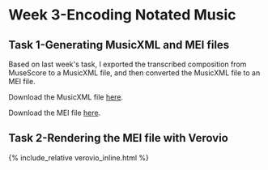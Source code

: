 # Week 3-Encoding Notated Music
## Task 1-Generating MusicXML and MEI files
Based on last week's task, I exported the transcribed composition from MuseScore to a MusicXML file, and then converted the MusicXML file to an MEI file.

Download the MusicXML file [here](Blank.Space.Taylor.Swift.musicmxl).

Download the MEI file [here](https://github.com/Vvvi00/MCA-2023/blob/master/Blank%20Space%20Taylor%20Swift.mei).

## Task 2-Rendering the MEI file with Verovio

{% include_relative verovio_inline.html %}
